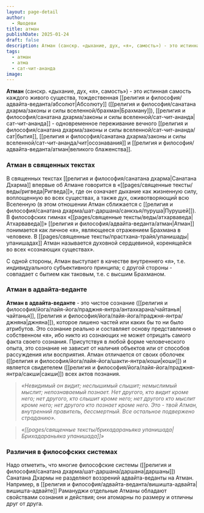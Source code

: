 ```yaml
---
layout: page-detail
author:
  - Яшодеви
title: атман
publishDate: 2025-01-24
draft: false
description: Атман (санскр. «дыхание, дух, «я», самость») - это истинная самость, тождественная Абсолюту (Брахману), сат-чит-ананда - одновременное переживание вечного бытия, осознавания и великого блаженства.
tags:
  - атман
  - атма
  - сат-чит-ананда
image:
---
```

**Атман** (санскр. «дыхание, дух, «я», самость») - это истинная самость каждого живого существа, тождественная [[религия и философия/адвайта-веданта/абсолют|Абсолюту]] ([[религия и философия/санатана дхарма/законы и силы вселенной/брахман|Брахману]]), [[религия и философия/санатана дхарма/законы и силы вселенной/сат-чит-ананда|сат-чит-ананда]] - одновременное переживание вечного [[религия и философия/санатана дхарма/законы и силы вселенной/сат-чит-ананда/сат|бытия]], [[религия и философия/санатана дхарма/законы и силы вселенной/сат-чит-ананда/чит|осознавания]] и [[религия и философия/адвайта-веданта/атман|великого блаженства]].
### Атман в священных текстах

В священных текстах [[религия и философия/санатана дхарма|Санатана Дхарма]] впервые об Атмане говорится в «[[pages/священные тексты/веды/ригведа|Ригведа]]», где он означает дыхание как жизненную силу, воплощенную во всех существах, а также дух, оживотворяющий всю Вселенную (в этом отношении Атман сближается с [[религия и философия/санатана дхарма/шат-даршана/санкхья/пуруша|Пурушей]]). В философских гимнах «[[pages/священные тексты/веды/атхарваведа|Атхарваведа]]» [[религия и философия/адвайта-веданта/атман|Атман]] понимается как личное «я», являющееся отражением Брахмана в человеке. В [[pages/священные тексты/прастхана-трайя/упанишады|упанишадах]] Атман называется духовной сердцевиной, коренящейся во всех «сознающих существах».

С одной стороны, Атман выступает в качестве внутреннего «я», т.е. индивидуального субъективного принципа; с другой стороны - совпадает с бытием как таковым, т.е. с высшим Брахманом.
### Атман в адвайта-веданте

**Атман в адвайта-веданте** - это чистое сознание ([[религия и философия/йога/лайя-йога/праджня-янтра/антахкарана/чайтанья|чайтанья]], [[религия и философия/йога/лайя-йога/праджня-янтра/джняна|джняна]]), которое лишено частей или каких бы то ни было атрибутов. Это сознание реально и составляет основу представления о собственном «я», ибо никто из сознающих не может отрицать самого факта своего сознания. Присутствуя в любой форме человеческого опыта, это сознание не зависит от наличия объектов или от способов рассуждения или восприятия. Атман отличается от своих оболочек ([[религия и философия/йога/лайя-йога/шакти-янтра/коши|коши]]) и является свидетелем ([[религия и философия/йога/лайя-йога/праджня-янтра/сакши|сакши]]) всех актов познания.

>*«Невидимый он видит; неслышимый слышит; немыслимый мыслит; непознаваемый познает. Нет другого, кто видит кроме него; нет другого, кто слышит кроме него; нет другого кто мыслит кроме него; нет другого кто познает кроме него. Это - твой Атман, внутренний правитель, бессмертный. Все остальное подвержено страданию».*
 
>*«[[pages/священные тексты/брихадараньяка упанишада|Брихадараньяка упанишада]]»*

### Различия в философских системах

Надо отметить, что многие философские системы ([[религия и философия/санатана дхарма/шат-даршана/даршана|даршаны]]) Санатана Дхармы не разделяют воззрений адвайта-веданты на Атман. Например, в [[религия и философия/адвайта-веданта/вишишта-адвайта|вишишта-адвайте]] Рамануджи отдельные Атманы обладают свойствами сознания и действия; они атомарны по размеру и отличны друг от друга.